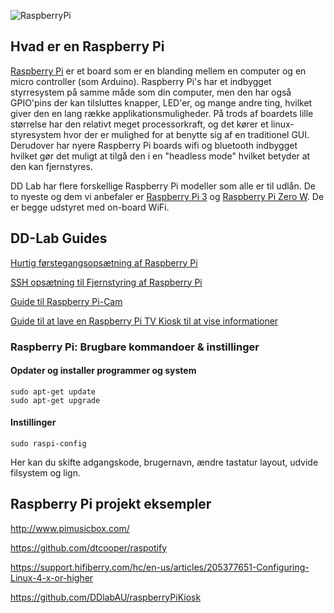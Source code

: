 ![RaspberryPi](../images/RaspberryPi.jpg)

## Hvad er en Raspberry Pi
[Raspberry Pi](https://www.raspberrypi.org/help/what-%20is-a-raspberry-pi/ "About Raspberry Pi") er et board som er en blanding mellem en computer og en micro controller (som Arduino).  Raspberry Pi's har et indbygget styrresystem på samme måde som din computer, men den har også GPIO'pins der kan tilsluttes knapper, LED'er, og mange andre ting, hvilket giver den en lang række applikationsmuligheder. På trods af boardets lille størrelse har den relativt meget processorkraft, og det kører et linux-styresystem hvor der er mulighed for at benytte sig af en traditionel GUI. Derudover har nyere Raspberry Pi boards wifi og bluetooth indbygget hvilket gør det muligt at tilgå den i en "headless mode" hvilket betyder at den kan fjernstyres.

DD Lab har flere forskellige Raspberry Pi modeller som alle er til udlån. De to nyeste og dem vi anbefaler er [Raspberry Pi 3](https://www.raspberrypi.org/products/raspberry-pi-3-model-b-plus/) og [Raspberry Pi Zero W](https://www.raspberrypi.org/products/raspberry-pi-zero-w/). De er begge udstyret med on-board WiFi.

## DD-Lab Guides

[Hurtig førstegangsopsætning af Raspberry Pi](/raspberry-pi-hurtig-start/README.md)

[SSH opsætning til Fjernstyring af Raspberry Pi](/raspberry-pi-ssh-fjernstyring/README.md)

[Guide til Raspberry Pi-Cam](/raspberry-pi-cam/README.md)

[Guide til at lave en Raspberry Pi TV Kiosk til at vise informationer](/raspberry-pi-kiosk)



### Raspberry Pi: Brugbare kommandoer & instillinger

#### Opdater og installer programmer og system
```
sudo apt-get update
sudo apt-get upgrade
```

#### Instillinger 
```
sudo raspi-config
```
Her kan du skifte adgangskode, brugernavn, ændre tastatur layout, udvide filsystem og lign.

## Raspberry Pi projekt eksempler

http://www.pimusicbox.com/

https://github.com/dtcooper/raspotify

https://support.hifiberry.com/hc/en-us/articles/205377651-Configuring-Linux-4-x-or-higher

https://github.com/DDlabAU/raspberryPiKiosk
